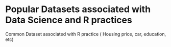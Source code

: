 # Popular Datasets associated with Data Science and R practices
Common Dataset associated with R practice ( Housing price, car, education, etc)
